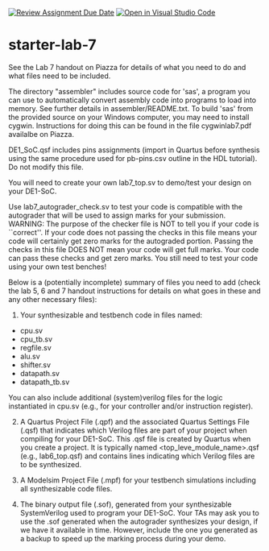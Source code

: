 [![Review Assignment Due Date](https://classroom.github.com/assets/deadline-readme-button-24ddc0f5d75046c5622901739e7c5dd533143b0c8e959d652212380cedb1ea36.svg)](https://classroom.github.com/a/u9NLNn_7)
[![Open in Visual Studio Code](https://classroom.github.com/assets/open-in-vscode-718a45dd9cf7e7f842a935f5ebbe5719a5e09af4491e668f4dbf3b35d5cca122.svg)](https://classroom.github.com/online_ide?assignment_repo_id=13057273&assignment_repo_type=AssignmentRepo)
# starter-lab-7

See the Lab 7 handout on Piazza for details of what you need to do and what files
need to be included.  

The directory "assembler" includes source code for 'sas', a program you can use
to automatically convert assembly code into programs to load into memory.  See
further details in assembler/README.txt.  To build 'sas' from the provided source
on your Windows computer, you may need to install cygwin.  Instructions for doing
this can be found in the file cygwinlab7.pdf availalbe on Piazza.

DE1_SoC.qsf includes pins assignments (import in Quartus before synthesis using the 
same procedure used for pb-pins.csv outline in the HDL tutorial). Do not modify this
file.

You will need to create your own lab7_top.sv to demo/test your design on your
DE1-SoC.

Use lab7_autograder_check.sv to test your code is compatible with the
autograder that will be used to assign marks for your submission.  WARNING: The
purpose of the checker file is NOT to tell you if your code is ``correct''.  If
your code does not passing the checks in this file means your code will
certainly get zero marks for the autograded portion.  Passing the checks in
this file DOES NOT mean your code will get full marks.  Your code can pass
these checks and get zero marks.  You still need to test your code using your
own test benches!

Below is a (potentially incomplete) summary of files you need to add (check the 
lab 5, 6 and 7 handout instructions for details on what goes in these and any other
necessary files):

1. Your synthesizable and testbench code in files named:
- cpu.sv
- cpu_tb.sv
- regfile.sv
- alu.sv
- shifter.sv
- datapath.sv
- datapath_tb.sv

You can also include additional (system)verilog files for the logic instantiated in cpu.sv
(e.g., for your controller and/or instruction register).

2. A Quartus Project File (.qpf) and the associated Quartus Settings File
   (.qsf) that indicates which Verilog files are part of your project when
compiling for your DE1-SoC. This .qsf file is created by Quartus when you
create a project.  It is typically named <top_leve_module_name>.qsf (e.g.,
lab6_top.qsf) and contains lines indicating which Verilog files are to be
synthesized.

2. A Modelsim Project File (.mpf) for your testbench simulations including
all synthesizable code files.

3. The binary output file (.sof), generated from your synthesizable SystemVerilog
 used to program your DE1-SoC.  Your TAs may ask you to use the .sof generated when the 
autograder synthesizes your design, if we have it available in time. However, include
the one you generated as a backup to speed up the marking process during your demo.  

